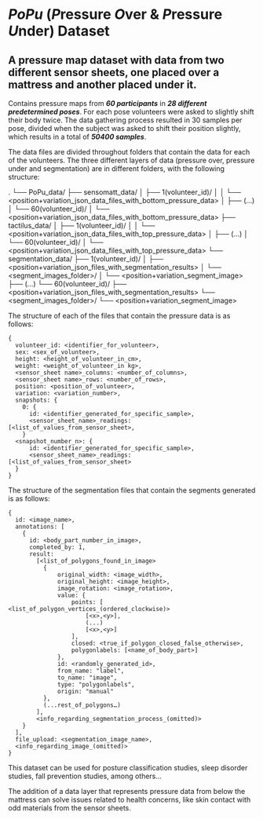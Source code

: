 # ***PoPu*** (***P***ressure ***O***ver & ***P***ressure ***U***nder) Dataset

## A pressure map dataset with data from two different sensor sheets, one placed over a mattress and another placed under it.

Contains pressure maps from ***60 participants*** in ***28 different predetermined poses***.
For each pose volunteers were asked to slightly shift their body twice.
The data gathering process resulted in 30 samples per pose, divided when the subject was asked to shift their position slightly, which results in a total of ***50400 samples***.

The data files are divided throughout folders that contain the data for each of the volunteers.
The three different layers of data (pressure over, pressure under and segmentation) are in different folders, with the following structure:

.
└── PoPu_data/
    ├── sensomatt_data/
    │   ├── 1(volunteer_id)/
    │   │   └── <position+variation_json_data_files_with_bottom_pressure_data>
    │   ├── (...)
    │   └── 60(volunteer_id)/
    │       └── <position+variation_json_data_files_with_bottom_pressure_data>
    ├── tactilus_data/
    │   ├── 1(volunteer_id)/
    │   │   └── <position+variation_json_data_files_with_top_pressure_data>
    │   ├── (...)
    │   └── 60(volunteer_id)/
    │       └── <position+variation_json_data_files_with_top_pressure_data>
    └── segmentation_data/
        ├── 1(volunteer_id)/
        │   ├── <position+variation_json_files_with_segmentation_results>
        │   └── <segment_images_folder>/
        │       └── <position+variation_segment_image>
        ├── (...)
        └── 60(volunteer_id)/
            ├── <position+variation_json_files_with_segmentation_results>
            └── <segment_images_folder>/
                └── <position+variation_segment_image>

The structure of each of the files that contain the pressure data is as follows:

```
{
  volunteer_id: <identifier_for_volunteer>,
  sex: <sex_of_volunteer>,
  height: <height_of_volunteer_in_cm>,
  weight: <weight_of_volunteer_in kg>,
  <sensor_sheet name>_columns: <number_of_columns>,
  <sensor_sheet name>_rows: <number_of_rows>,
  position: <position_of_volunteer>,
  variation: <variation_number>,
  snapshots: {
    0: {
      id: <identifier_generated_for_specific_sample>,
      <sensor_sheet_name>_readings: [<list_of_values_from_sensor_sheet>,
    }
  <snapshot_number_n>: {
      id: <identifier_generated_for_specific_sample>,
      <sensor_sheet_name>_readings: [<list_of_values_from_sensor_sheet>
  }
}

```

The structure of the segmentation files that contain the segments generated is as follows:

```
{
  id: <image_name>,
  annotations: [
    {
      id: <body_part_number_in_image>,
      completed_by: 1,
      result: 
        [<list_of_polygons_found_in_image>
          {
              original_width: <image_width>,
              original_height: <image_height>,
              image_rotation: <image_rotation>,
              value: { 
                  points: [ <list_of_polygon_vertices_(ordered_clockwise)>
                      [<x>,<y>],
                      (...)
                      [<x>,<y>]
                  ],
                  closed: <true_if_polygon_closed_false_otherwise>,
                  polygonlabels: [<name_of_body_part>]
              },
              id: <randomly_generated_id>,
              from_name: "label",
              to_name: "image",
              type: "polygonlabels",
              origin: "manual"
          },
          (...rest_of_polygons…)
        ],
        <info_regarding_segmentation_process_(omitted)>
    }
  ],
  file_upload: <segmentation_image_name>,
  <info_regarding_image_(omitted)>
}

```

This dataset can be used for posture classification studies, sleep disorder studies, fall prevention studies, among others...

The addition of a data layer that represents pressure data from below the mattress can solve issues related to health concerns, like skin contact with odd materials from the sensor sheets.
